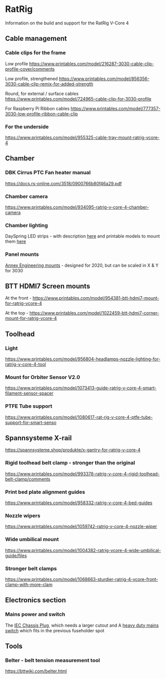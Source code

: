 # RatRig
Information on the build and support for the RatRig V-Core 4

## Cable management
### Cable clips for the frame
Low profile
https://www.printables.com/model/216287-3030-cable-clip-profile-cover/comments

Low profile, strengthened
https://www.printables.com/model/856356-3030-cable-clip-remix-for-added-strength

Round, for external / surface cables
https://www.printables.com/model/724965-cable-clip-for-3030-profile

For Raspberry Pi Ribbon cables
https://www.printables.com/model/777357-3030-low-profile-ribbon-cable-clip

### For the underside
https://www.printables.com/model/955325-cable-tray-mount-ratrig-vcore-4

## Chamber

### DBK Cirrus PTC Fan heater manual
https://docs.rs-online.com/3518/0900766b80f46a29.pdf

### Chamber camera
https://www.printables.com/model/934095-ratrig-v-core-4-chamber-camera

### Chamber lighting
DaySpring LED strips - with description [here](https://us.ratrig.com/rat-rig-dayspring-led-light-strip-pcb-310mm-24v-by-vector3d.html) and printable models to mount them [here](https://github.com/AdamV3D/Dayspring)

### Panel mounts
[Annex Engineering mounts](https://github.com/Annex-Engineering/Annex-Engineering_User_Mods/tree/c73acdda56535898fb3aef6b62998388e0c51670/Printers/All_Printers/annex_dev-Panel_2020_Clips_and_Hinges) - designed for 2020, but can be scaled in X & Y for 3030

## BTT HDMI7 Screen mounts
At the front - https://www.printables.com/model/954381-btt-hdmi7-mount-for-ratrig-vcore-4

At the top - https://www.printables.com/model/1022459-btt-hdmi7-corner-mount-for-ratrig-vcore-4

## Toolhead 
### Light
https://www.printables.com/model/956804-headlamps-nozzle-lighting-for-ratrig-v-core-4-tool

### Mount for Orbiter Sensor V2.0
https://www.printables.com/model/1073413-guide-ratrig-v-core-4-smart-filament-sensor-spacer

### PTFE Tube support
https://www.printables.com/model/1080617-rat-rig-v-core-4-ptfe-tube-support-for-smart-senso

## Spannsysteme X-rail
https://spannsysteme.shop/produkte/x-gantry-for-ratrig-v-core-4

### Rigid toolhead belt clamp - stronger than the original
https://www.printables.com/model/993378-ratrig-v-core-4-rigid-toolhead-belt-clamp/comments

### Print bed plate alignment guides
https://www.printables.com/model/958332-ratrig-v-core-4-bed-guides

### Nozzle wipers
https://www.printables.com/model/1059742-ratrig-v-core-4-nozzle-wiper

### Wide umbilical mount
https://www.printables.com/model/1004382-ratrig-vcore-4-wide-umbilical-guide/files

### Stronger belt clamps
https://www.printables.com/model/1068663-sturdier-ratrig-4-vcore-front-clamp-with-more-clam

## Electronics section

### Mains power and switch
The [IEC Chassis Plug](https://www.jaycar.com.au/iec-fuse-chassis-male-power-plug-with-switch/p/PP4003), which needs a larger cutout
and
A [heavy duty mains switch](https://www.jaycar.com.au/spst-ip56-heavy-duty-toggle-switch/p/ST0581) which fits in the previous fuseholder spot

## Tools

### Belter - belt tension measurement tool
https://bttwiki.com/belter.html
